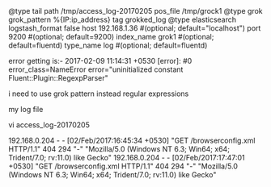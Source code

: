 <source>
@type tail
path /tmp/access_log-20170205
pos_file /tmp/grock1
<parse>
@type grok
grok_pattern %{IP:ip_address}
</parse>
tag grokked_log
</source>
<match grokked_log>
@type elasticsearch
logstash_format false
host 192.168.1.36 #(optional; default="localhost")
port 9200 #(optional; default=9200)
index_name grok1 #(optional; default=fluentd)
type_name log #(optional; default=fluentd)
</match>


error getting is:-
2017-02-09 11:14:31 +0530 [error]: #0  error_class=NameError error="uninitialized constant Fluent::Plugin::RegexpParser"


i need to use grok pattern instead regular expressions


my log file

vi access_log-20170205

192.168.0.204 - - [02/Feb/2017:16:45:34 +0530] "GET /browserconfig.xml HTTP/1.1" 404 294 "-" "Mozilla/5.0 (Windows NT 6.3; Win64; x64; Trident/7.0; rv:11.0) like Gecko"
192.168.0.204 - - [02/Feb/2017:17:47:01 +0530] "GET /browserconfig.xml HTTP/1.1" 404 294 "-" "Mozilla/5.0 (Windows NT 6.3; Win64; x64; Trident/7.0; rv:11.0) like Gecko"
